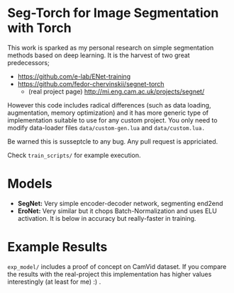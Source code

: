 # Seg-Torch for Image Segmentation with Torch
This work is sparked as my personal research on simple segmentation methods
based on deep learning. It is the harvest of two great predecessors;

* https://github.com/e-lab/ENet-training
* https://github.com/fedor-chervinskii/segnet-torch
    * (real project page) http://mi.eng.cam.ac.uk/projects/segnet/

However this code includes radical differences (such as data loading, augmentation,
memory optimization) and it has more generic type of
implementation suitable to use for any custom project. You only need to modify
data-loader files ```data/custom-gen.lua``` and ```data/custom.lua.```

Be warned this is susseptcle to any bug. Any pull request is appriciated.

Check ```train_scripts/``` for example execution.

# Models
* <b>SegNet:</b> Very simple encoder-decoder network, segmenting end2end
* <b>EroNet:</b> Very similar but it chops Batch-Normalization and uses ELU
activation. It is below in accuracy but really-faster in training.

# Example Results
```exp_model/``` includes a proof of concept on CamVid dataset. If you compare
the results with the real-project this implementation has higher values
interestingly (at least for me) :) .
